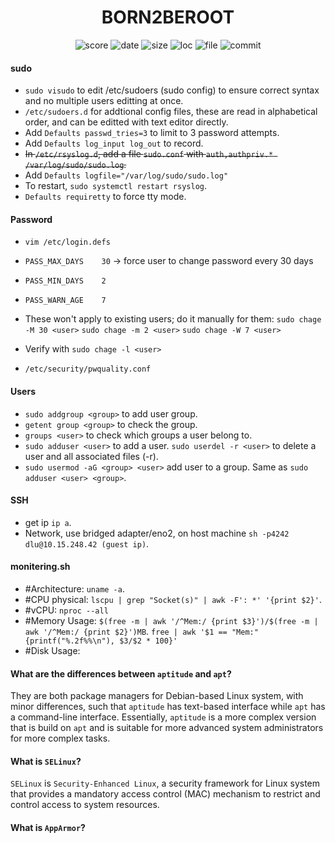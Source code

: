 <h1 align="center">BORN2BEROOT</h1>

<p align="center">
    <img alt="score" src="https://img.shields.io/static/v1?label=status&message=ongoing&color=red&logo=42&logoColor=green">
    <img alt="date" src="https://img.shields.io/static/v1?label=date&message=May%2014th,%202023&color=ff6984&logo=Cachet&logoColor=green">
    <img alt="size" src="https://img.shields.io/github/languages/code-size/darrenkuro/42_born2beroot?label=size">
    <img alt="loc" src="https://img.shields.io/tokei/lines/github/darrenkuro/42_born2beroot?label=lines">
    <img alt="file" src="https://img.shields.io/github/directory-file-count/darrenkuro/42_born2beroot/submitted?label=files">
    <img alt="commit" src="https://img.shields.io/github/last-commit/darrenkuro/42_born2beroot">
</p>

#### sudo

- `sudo visudo` to edit /etc/sudoers (sudo config) to ensure correct syntax and no multiple users editting at once. 
- `/etc/sudoers.d` for addtional config files, these are read in alphabetical order, and can be editted with text editor directly.
- Add `Defaults	passwd_tries=3` to limit to 3 password attempts.
- Add `Defaults	log_input log_out` to record.
- ~~In `/etc/rsyslog.d`, add a file `sudo.conf` with `auth,authpriv.* /var/log/sudo/sudo.log`.~~
- Add `Defaults	logfile="/var/log/sudo/sudo.log"`
- To restart, `sudo systemctl restart rsyslog`.
- `Defaults requiretty` to force tty mode.

#### Password

- `vim /etc/login.defs`

- `PASS_MAX_DAYS	30` -> force user to change password every 30 days
- `PASS_MIN_DAYS	2`
- `PASS_WARN_AGE	7`
- These won't apply to existing users; do it manually for them: `sudo chage -M 30 <user>` `sudo chage -m 2 <user>` `sudo chage -W 7 <user>`
- Verify with `sudo chage -l <user>`
- `/etc/security/pwquality.conf`

#### Users

- `sudo addgroup <group>` to add user group.
- `getent group <group>` to check the group.
- `groups <user>` to check which groups a user belong to.
- `sudo adduser <user>` to add a user. `sudo userdel -r <user>` to delete a user and all associated files (-r).
- `sudo usermod -aG <group> <user>` add user to a group. Same as `sudo adduser <user> <group>`.

#### SSH

- get ip `ip a`.
- Network, use bridged adapter/eno2, on host machine `sh -p4242 dlu@10.15.248.42 (guest ip)`.

#### monitering.sh

- #Architecture: `uname -a`.
- #CPU physical: `lscpu | grep "Socket(s)" | awk -F': *' '{print $2}'`.
- #vCPU: `nproc --all`
- #Memory Usage: `$(free -m | awk '/^Mem:/ {print $3}')/$(free -m | awk '/^Mem:/ {print $2}')MB`. `free | awk '$1 == "Mem:" {printf("%.2f%%\n"), $3/$2 * 100}'`
- #Disk Usage: 

#### What are the differences between `aptitude` and `apt`?

They are both package managers for Debian-based Linux system, with minor differences, such that `aptitude` has text-based interface while `apt` has a command-line interface. Essentially, `aptitude` is a more complex version that is build on `apt` and is suitable for more advanced system administrators for more complex tasks. 

#### What is `SELinux`?

`SELinux` is `Security-Enhanced Linux`, a security framework for Linux system that provides a mandatory access control (MAC) mechanism to restrict and control access to system resources. 

#### What is `AppArmor`?


